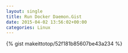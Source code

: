 ```yaml
---
layout: single                                                                                                              
title: Run Docker Daemon.Gist                                                                                                                       
date: 2015-04-02 13:56:02+00:00                                                                                                                        
categories: Linux                                                                                                                
---                                                                                                                              
```


{% gist makeittotop/52f181b85607be43a234 %}                                                                                                           

